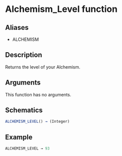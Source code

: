 # Alchemism_Level function

## Aliases

- ALCHEMISM

## Description

Returns the level of your Alchemism.

## Arguments

This function has no arguments.

## Schematics

```js
ALCHEMISM_LEVEL() → (Integer)
```

## Example

```js
ALCHEMISM_LEVEL → 93
```
